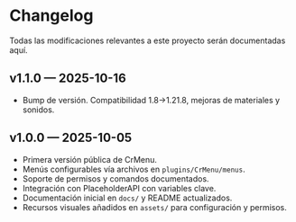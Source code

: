 # Changelog

Todas las modificaciones relevantes a este proyecto serán documentadas aquí.

## v1.1.0 — 2025-10-16
- Bump de versión. Compatibilidad 1.8→1.21.8, mejoras de materiales y sonidos.

## v1.0.0 — 2025-10-05

- Primera versión pública de CrMenu.
- Menús configurables vía archivos en `plugins/CrMenu/menus`.
- Soporte de permisos y comandos documentados.
- Integración con PlaceholderAPI con variables clave.
- Documentación inicial en `docs/` y README actualizados.
- Recursos visuales añadidos en `assets/` para configuración y permisos.